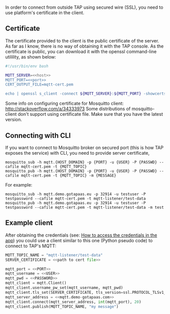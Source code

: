 In order to connect from outside TAP using secured wire (SSL), you need to use platform's certificate in the client. 

## Certificate 

The certificate provided to the client is the public certificate of the server. As far as I know, there is no way of obtaining it with the TAP console.
As the certificate is public, you can download it with the openssl command-line utilility, as shown below:

```bash
#!/usr/bin/env bash

MQTT_SERVER=<<host>>
MQTT_PORT=<<port>>
CERT_OUTPUT_FILE=mqtt-cert.pem

echo | openssl s_client -connect ${MQTT_SERVER}:${MQTT_PORT} -showcerts 2>&1 | sed -ne '/-BEGIN CERTIFICATE-/,/-END CERTIFICATE-/p' > ${CERT_OUTPUT_FILE}
```

Some info on configuring certificate for Mosquitto client: http://stackoverflow.com/a/34333973
Some distributions of mosquitto-client don't support using certificate file. Make sure that you have the latest version.

## Connecting with CLI
If you want to connect to Mosquitto broker on secured port (this is how TAP exposes the service) with CLI, you need to provide server certificate,

```
mosquitto_sub -h mqtt.{HOST_DOMAIN} -p {PORT} -u {USER} -P {PASSWD} --cafile mqtt-cert.pem -t {MQTT_TOPIC}
mosquitto_pub -h mqtt.{HOST_DOMAIN} -p {PORT} -u {USER} -P {PASSWD} --cafile mqtt-cert.pem -t {MQTT_TOPIC} -m {MESSAGE}
```

For example:

```
mosquitto_sub -h mqtt.demo.gotapaas.eu -p 32914 -u testuser -P testpassword --cafile mqtt-cert.pem -t mqtt-listener/test-data
mosquitto_pub -h mqtt.demo.gotapaas.eu -p 32914 -u testuser -P testpassword --cafile mqtt-cert.pem -t mqtt-listener/test-data -m test
```



## Example client
After obtaining the credentials (see: [How to access the credentials in the app](Deploying-on-TAP.md#optional-verifying-mosquitto-service-metadata)) you could use a client similar to this one (Python pseudo code) to connect to TAP's MQTT: 

```python
MQTT_TOPIC_NAME = "mqtt-listener/test-data"
SERVER_CERTIFICATE = <<path to cert file>>

mqtt_port = <<PORT>>
mqtt_username = <<USER>>
mqtt_pwd = <<PASSWORD>>
mqtt_client = mqtt.Client()
mqtt_client.username_pw_set(mqtt_username, mqtt_pwd)
mqtt_client.tls_set(SERVER_CERTIFICATE, tls_version=ssl.PROTOCOL_TLSv1_2)
mqtt_server_address = <<mqtt.demo-gotapaas.com>>
mqtt_client.connect(mqtt_server_address, int(mqtt_port), 20)
mqtt_client.publish(MQTT_TOPIC_NAME, "my message")
```